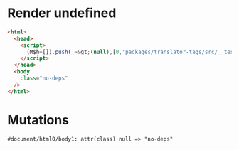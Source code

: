 # Render undefined
```html
<html>
  <head>
    <script>
      (M$h=[]).push(_=&gt;(null),[0,"packages/translator-tags/src/__tests__/fixtures/basic-effect-no-deps/template.marko_0",])
    </script>
  </head>
  <body
    class="no-deps"
  />
</html>
```

# Mutations
```
#document/html0/body1: attr(class) null => "no-deps"
```